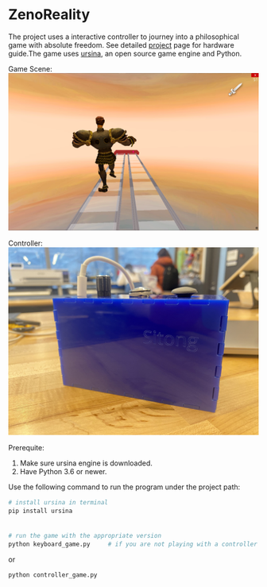 # ZenoReality

The project uses a interactive controller to journey into a philosophical game with absolute freedom. See detailed [project](https://water-honeydew-380.notion.site/Zeno-s-Reality-82fa3e4c468e4e0d86211cccd4c22275) page for hardware guide.The game uses [ursina](https://www.ursinaengine.org/), an open source game engine and Python.

Game Scene: 
![game](game.png)

Controller:
![controller](controller.jpg)


Prerequite:
1. Make sure ursina engine is downloaded.
2. Have Python 3.6 or newer.

Use the following command to run the program under the project path:

``` bash
# install ursina in terminal
pip install ursina


# run the game with the appropriate version
python keyboard_game.py     # if you are not playing with a controller
```
or 

``` bash
python controller_game.py
```
